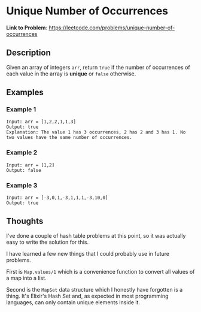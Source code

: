 # Unique Number of Occurrences

**Link to Problem**: https://leetcode.com/problems/unique-number-of-occurrences

## Description

Given an array of integers `arr`, return `true` if the number of occurrences of each value in the array is
**unique** or `false` otherwise.

## Examples

### Example 1

```
Input: arr = [1,2,2,1,1,3]
Output: true
Explanation: The value 1 has 3 occurrences, 2 has 2 and 3 has 1. No two values have the same number of occurrences.
```

### Example 2

```
Input: arr = [1,2]
Output: false
```

### Example 3

```
Input: arr = [-3,0,1,-3,1,1,1,-3,10,0]
Output: true
```

## Thoughts

I've done a couple of hash table problems at this point, so it was actually easy to write the solution for this.

I have learned a few new things that I could probably use in future problems.

First is `Map.values/1` which is a convenience function to convert all values of a map into a list. 

Second is the `MapSet` data structure which I honestly have forgotten is a thing. It's Elixir's Hash Set and, as
expected in most programming languages, can only contain unique elements inside it.
